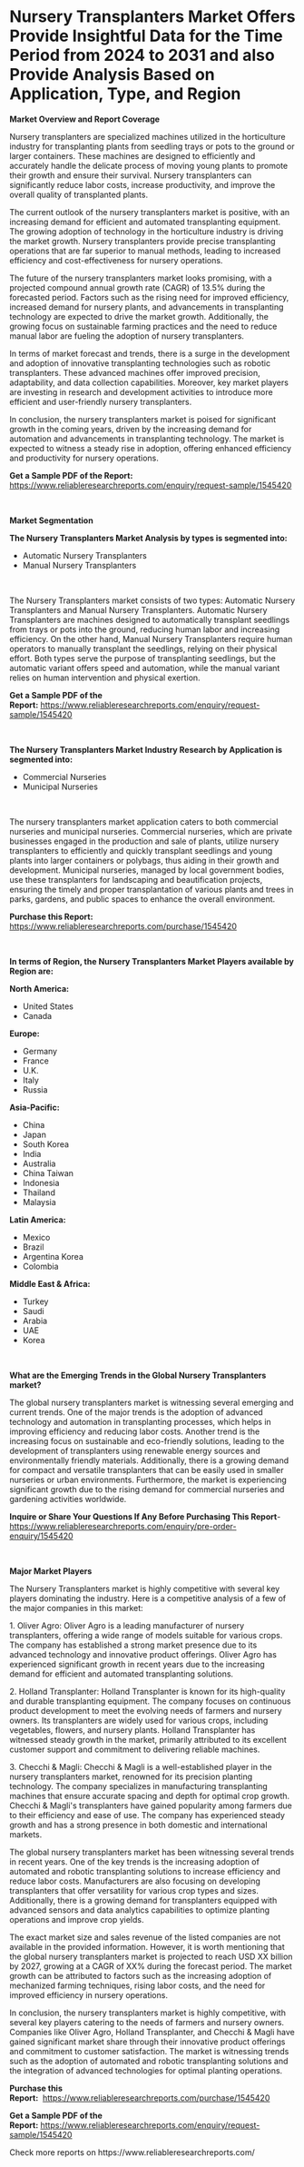 <p><h1>Nursery Transplanters Market Offers Provide Insightful Data for the Time Period from 2024 to 2031 and also Provide Analysis Based on Application, Type, and Region</h1></p><p><strong>Market Overview and Report Coverage</strong></p>
<p><p>Nursery transplanters are specialized machines utilized in the horticulture industry for transplanting plants from seedling trays or pots to the ground or larger containers. These machines are designed to efficiently and accurately handle the delicate process of moving young plants to promote their growth and ensure their survival. Nursery transplanters can significantly reduce labor costs, increase productivity, and improve the overall quality of transplanted plants.</p><p>The current outlook of the nursery transplanters market is positive, with an increasing demand for efficient and automated transplanting equipment. The growing adoption of technology in the horticulture industry is driving the market growth. Nursery transplanters provide precise transplanting operations that are far superior to manual methods, leading to increased efficiency and cost-effectiveness for nursery operations.</p><p>The future of the nursery transplanters market looks promising, with a projected compound annual growth rate (CAGR) of 13.5% during the forecasted period. Factors such as the rising need for improved efficiency, increased demand for nursery plants, and advancements in transplanting technology are expected to drive the market growth. Additionally, the growing focus on sustainable farming practices and the need to reduce manual labor are fueling the adoption of nursery transplanters.</p><p>In terms of market forecast and trends, there is a surge in the development and adoption of innovative transplanting technologies such as robotic transplanters. These advanced machines offer improved precision, adaptability, and data collection capabilities. Moreover, key market players are investing in research and development activities to introduce more efficient and user-friendly nursery transplanters.</p><p>In conclusion, the nursery transplanters market is poised for significant growth in the coming years, driven by the increasing demand for automation and advancements in transplanting technology. The market is expected to witness a steady rise in adoption, offering enhanced efficiency and productivity for nursery operations.</p></p>
<p><strong>Get a Sample PDF of the Report:</strong> <a href="https://www.reliableresearchreports.com/enquiry/request-sample/1545420">https://www.reliableresearchreports.com/enquiry/request-sample/1545420</a></p>
<p>&nbsp;</p>
<p><strong>Market Segmentation</strong></p>
<p><strong>The Nursery Transplanters Market Analysis by types is segmented into:</strong></p>
<p><ul><li>Automatic Nursery Transplanters</li><li>Manual Nursery Transplanters</li></ul></p>
<p>&nbsp;</p>
<p><p>The Nursery Transplanters market consists of two types: Automatic Nursery Transplanters and Manual Nursery Transplanters. Automatic Nursery Transplanters are machines designed to automatically transplant seedlings from trays or pots into the ground, reducing human labor and increasing efficiency. On the other hand, Manual Nursery Transplanters require human operators to manually transplant the seedlings, relying on their physical effort. Both types serve the purpose of transplanting seedlings, but the automatic variant offers speed and automation, while the manual variant relies on human intervention and physical exertion.</p></p>
<p><strong>Get a Sample PDF of the Report:</strong>&nbsp;<a href="https://www.reliableresearchreports.com/enquiry/request-sample/1545420">https://www.reliableresearchreports.com/enquiry/request-sample/1545420</a></p>
<p>&nbsp;</p>
<p><strong>The Nursery Transplanters Market Industry Research by Application is segmented into:</strong></p>
<p><ul><li>Commercial Nurseries</li><li>Municipal Nurseries</li></ul></p>
<p>&nbsp;</p>
<p><p>The nursery transplanters market application caters to both commercial nurseries and municipal nurseries. Commercial nurseries, which are private businesses engaged in the production and sale of plants, utilize nursery transplanters to efficiently and quickly transplant seedlings and young plants into larger containers or polybags, thus aiding in their growth and development. Municipal nurseries, managed by local government bodies, use these transplanters for landscaping and beautification projects, ensuring the timely and proper transplantation of various plants and trees in parks, gardens, and public spaces to enhance the overall environment.</p></p>
<p><strong>Purchase this Report:</strong>&nbsp; <a href="https://www.reliableresearchreports.com/purchase/1545420">https://www.reliableresearchreports.com/purchase/1545420</a></p>
<p>&nbsp;</p>
<p><strong>In terms of Region, the Nursery Transplanters Market Players available by Region are:</strong></p>
<p>
    <p> <strong> North America: </strong>
        <ul>
            <li>United States</li>
            <li>Canada</li>
        </ul>
        </p> 
    <p> <strong> Europe: </strong>
        <ul>
            <li>Germany</li>
            <li>France</li>
            <li>U.K.</li>
            <li>Italy</li>
            <li>Russia</li>
        </ul>
        </p> 
    <p> <strong> Asia-Pacific: </strong>
        <ul>
            <li>China</li>
            <li>Japan</li>
            <li>South Korea</li>
            <li>India</li>
            <li>Australia</li>
            <li>China Taiwan</li>
            <li>Indonesia</li>
            <li>Thailand</li>
            <li>Malaysia</li>
        </ul>
        </p> 
    <p> <strong> Latin America: </strong>
        <ul>
            <li>Mexico</li>
            <li>Brazil</li>
            <li>Argentina Korea</li>
            <li>Colombia</li>
        </ul>
        </p> 
    <p> <strong> Middle East & Africa: </strong>
        <ul>
            <li>Turkey</li>
            <li>Saudi</li>
            <li>Arabia</li>
            <li>UAE</li>
            <li>Korea</li>
        </ul>
    </p>
    </p>
<p>&nbsp;</p>
<p><strong>What are the Emerging Trends in the Global Nursery Transplanters market?</strong></p>
<p><p>The global nursery transplanters market is witnessing several emerging and current trends. One of the major trends is the adoption of advanced technology and automation in transplanting processes, which helps in improving efficiency and reducing labor costs. Another trend is the increasing focus on sustainable and eco-friendly solutions, leading to the development of transplanters using renewable energy sources and environmentally friendly materials. Additionally, there is a growing demand for compact and versatile transplanters that can be easily used in smaller nurseries or urban environments. Furthermore, the market is experiencing significant growth due to the rising demand for commercial nurseries and gardening activities worldwide.</p></p>
<p><strong>Inquire or Share Your Questions If Any Before Purchasing This Report</strong>- <a href="https://www.reliableresearchreports.com/enquiry/pre-order-enquiry/1545420">https://www.reliableresearchreports.com/enquiry/pre-order-enquiry/1545420</a></p>
<p>&nbsp;</p>
<p><strong>Major Market Players</strong></p>
<p><p>The Nursery Transplanters market is highly competitive with several key players dominating the industry. Here is a competitive analysis of a few of the major companies in this market:</p><p>1. Oliver Agro: Oliver Agro is a leading manufacturer of nursery transplanters, offering a wide range of models suitable for various crops. The company has established a strong market presence due to its advanced technology and innovative product offerings. Oliver Agro has experienced significant growth in recent years due to the increasing demand for efficient and automated transplanting solutions.</p><p>2. Holland Transplanter: Holland Transplanter is known for its high-quality and durable transplanting equipment. The company focuses on continuous product development to meet the evolving needs of farmers and nursery owners. Its transplanters are widely used for various crops, including vegetables, flowers, and nursery plants. Holland Transplanter has witnessed steady growth in the market, primarily attributed to its excellent customer support and commitment to delivering reliable machines.</p><p>3. Checchi & Magli: Checchi & Magli is a well-established player in the nursery transplanters market, renowned for its precision planting technology. The company specializes in manufacturing transplanting machines that ensure accurate spacing and depth for optimal crop growth. Checchi & Magli's transplanters have gained popularity among farmers due to their efficiency and ease of use. The company has experienced steady growth and has a strong presence in both domestic and international markets.</p><p>The global nursery transplanters market has been witnessing several trends in recent years. One of the key trends is the increasing adoption of automated and robotic transplanting solutions to increase efficiency and reduce labor costs. Manufacturers are also focusing on developing transplanters that offer versatility for various crop types and sizes. Additionally, there is a growing demand for transplanters equipped with advanced sensors and data analytics capabilities to optimize planting operations and improve crop yields.</p><p>The exact market size and sales revenue of the listed companies are not available in the provided information. However, it is worth mentioning that the global nursery transplanters market is projected to reach USD XX billion by 2027, growing at a CAGR of XX% during the forecast period. The market growth can be attributed to factors such as the increasing adoption of mechanized farming techniques, rising labor costs, and the need for improved efficiency in nursery operations.</p><p>In conclusion, the nursery transplanters market is highly competitive, with several key players catering to the needs of farmers and nursery owners. Companies like Oliver Agro, Holland Transplanter, and Checchi & Magli have gained significant market share through their innovative product offerings and commitment to customer satisfaction. The market is witnessing trends such as the adoption of automated and robotic transplanting solutions and the integration of advanced technologies for optimal planting operations.</p></p>
<p><strong>Purchase this Report:</strong>&nbsp;&nbsp;<a href="https://www.reliableresearchreports.com/purchase/1545420">https://www.reliableresearchreports.com/purchase/1545420</a></p>
<p></p>
<p><strong>Get a Sample PDF of the Report:</strong>&nbsp;<a href="https://www.reliableresearchreports.com/enquiry/request-sample/1545420">https://www.reliableresearchreports.com/enquiry/request-sample/1545420</a></p>
<p>Check more reports on https://www.reliableresearchreports.com/</p>
